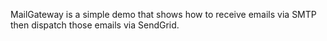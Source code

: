 MailGateway is a simple demo that shows how to receive emails via SMTP then dispatch those emails via SendGrid.


